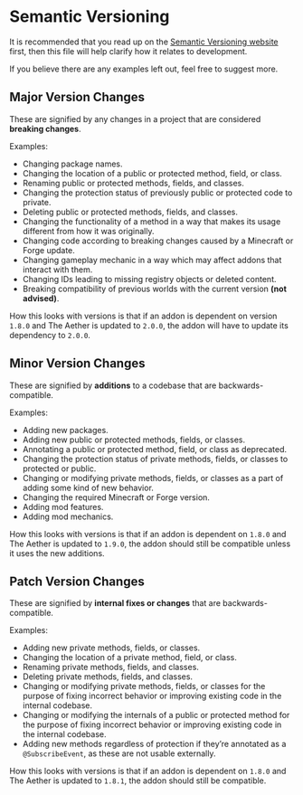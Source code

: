# Semantic Versioning
It is recommended that you read up on the [Semantic Versioning website](https://semver.org/) first, then this file will help clarify how it relates to development.

If you believe there are any examples left out, feel free to suggest more.

## Major Version Changes
These are signified by any changes in a project that are considered **breaking changes**.

Examples:
- Changing package names.
- Changing the location of a public or protected method, field, or class.
- Renaming public or protected methods, fields, and classes.
- Changing the protection status of previously public or protected code to private.
- Deleting public or protected methods, fields, and classes.
- Changing the functionality of a method in a way that makes its usage different from how it was originally.
- Changing code according to breaking changes caused by a Minecraft or Forge update.
- Changing gameplay mechanic in a way which may affect addons that interact with them.
- Changing IDs leading to missing registry objects or deleted content.
- Breaking compatibility of previous worlds with the current version **(not advised)**.

How this looks with versions is that if an addon is dependent on version `1.8.0` and The Aether is updated to `2.0.0`, the addon will have to update its dependency to `2.0.0`.

## Minor Version Changes
These are signified by **additions** to a codebase that are backwards-compatible.

Examples:
- Adding new packages.
- Adding new public or protected methods, fields, or classes.
- Annotating a public or protected method, field, or class as deprecated.
- Changing the protection status of private methods, fields, or classes to protected or public.
- Changing or modifying private methods, fields, or classes as a part of adding some kind of new behavior.
- Changing the required Minecraft or Forge version.
- Adding mod features.
- Adding mod mechanics.

How this looks with versions is that if an addon is dependent on `1.8.0` and The Aether is updated to `1.9.0`, the addon should still be compatible unless it uses the new additions.

## Patch Version Changes
These are signified by **internal fixes or changes** that are backwards-compatible.

Examples:
- Adding new private methods, fields, or classes.
- Changing the location of a private method, field, or class.
- Renaming private methods, fields, and classes.
- Deleting private methods, fields, and classes.
- Changing or modifying private methods, fields, or classes for the purpose of fixing incorrect behavior or improving existing code in the internal codebase.
- Changing or modifying the internals of a public or protected method for the purpose of fixing incorrect behavior or improving existing code in the internal codebase.
- Adding new methods regardless of protection if they’re annotated as a `@SubscribeEvent`, as these are not usable externally.

How this looks with versions is that if an addon is dependent on `1.8.0` and The Aether is updated to `1.8.1`, the addon should still be compatible.